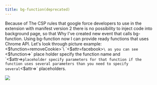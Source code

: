 ```yaml
---
title: bg-function(deprecated)
---
```


Because of The CSP rules that google force developers to use in the extension with manifest version 2 there is no possibility to inject code into background page, so that Why I've created new event that calls bg-function. Using bg-function now I can provide ready functions that uses Chrome API. Let's look through picture example:
`
`<$function=removeCookie>`\
`<$attr=facebook>`\
as you can see `<$function=>` place holder specify the function name and `<$attr=>` placeholder specify parameters for that function if the function uses several parameters than you need to specify several `<$attr=>` placeholders. 

![](/images/bg-function.jpg)